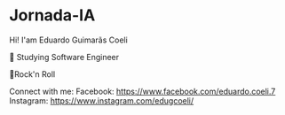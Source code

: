 # Jornada-IA
Hi! I'am Eduardo Guimarãs Coeli 

🏫 Studying Software Engineer

🤟Rock'n Roll


Connect with me:
Facebook: https://www.facebook.com/eduardo.coeli.7  
Instagram: https://www.instagram.com/edugcoeli/
